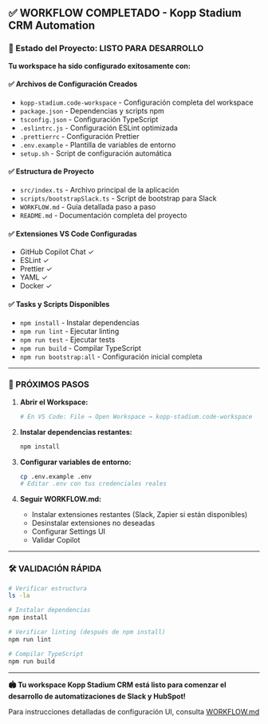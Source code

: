 ## ✅ WORKFLOW COMPLETADO - Kopp Stadium CRM Automation

### 🎉 Estado del Proyecto: LISTO PARA DESARROLLO

**Tu workspace ha sido configurado exitosamente con:**

#### ✅ Archivos de Configuración Creados

- `kopp-stadium.code-workspace` - Configuración completa del workspace
- `package.json` - Dependencias y scripts npm
- `tsconfig.json` - Configuración TypeScript
- `.eslintrc.js` - Configuración ESLint optimizada
- `.prettierrc` - Configuración Prettier
- `.env.example` - Plantilla de variables de entorno
- `setup.sh` - Script de configuración automática

#### ✅ Estructura de Proyecto

- `src/index.ts` - Archivo principal de la aplicación
- `scripts/bootstrapSlack.ts` - Script de bootstrap para Slack
- `WORKFLOW.md` - Guía detallada paso a paso
- `README.md` - Documentación completa del proyecto

#### ✅ Extensiones VS Code Configuradas

- GitHub Copilot Chat ✓
- ESLint ✓
- Prettier ✓
- YAML ✓
- Docker ✓

#### ✅ Tasks y Scripts Disponibles

- `npm install` - Instalar dependencias
- `npm run lint` - Ejecutar linting
- `npm run test` - Ejecutar tests
- `npm run build` - Compilar TypeScript
- `npm run bootstrap:all` - Configuración inicial completa

---

### 🔄 PRÓXIMOS PASOS

1. **Abrir el Workspace:**

   ```bash
   # En VS Code: File → Open Workspace → kopp-stadium.code-workspace
   ```

2. **Instalar dependencias restantes:**

   ```bash
   npm install
   ```

3. **Configurar variables de entorno:**

   ```bash
   cp .env.example .env
   # Editar .env con tus credenciales reales
   ```

4. **Seguir WORKFLOW.md:**
   - Instalar extensiones restantes (Slack, Zapier si están disponibles)
   - Desinstalar extensiones no deseadas
   - Configurar Settings UI
   - Validar Copilot

---

### 🛠️ VALIDACIÓN RÁPIDA

```bash
# Verificar estructura
ls -la

# Instalar dependencias
npm install

# Verificar linting (después de npm install)
npm run lint

# Compilar TypeScript
npm run build
```

---

**🏟️ Tu workspace Kopp Stadium CRM está listo para comenzar el desarrollo de automatizaciones de Slack y HubSpot!**

Para instrucciones detalladas de configuración UI, consulta [WORKFLOW.md](./WORKFLOW.md)

